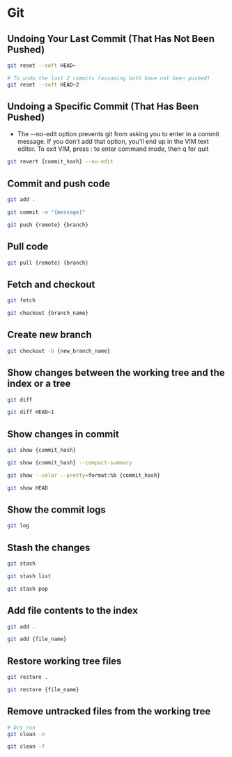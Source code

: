 # Git

## Undoing Your Last Commit (That Has Not Been Pushed)
``` bash
git reset --soft HEAD~

# To undo the last 2 commits (assuming both have not been pushed)
git reset --soft HEAD~2
```

## Undoing a Specific Commit (That Has Been Pushed)
- The --no-edit option prevents git from asking you to enter in a commit message. If you don't add that option, you'll end up in the VIM text editor. To exit VIM, press : to enter command mode, then q for quit
``` bash
git revert {commit_hash} --no-edit
```

## Commit and push code
``` bash
git add .

git commit -m "{message}"

git push {remote} {branch}
```

## Pull code
``` bash
git pull {remote} {branch}
```

## Fetch and checkout
``` bash
git fetch

git checkout {branch_name}
```

## Create new branch
``` bash
git checkout -b {new_branch_name}
```

## Show changes between the working tree and the index or a tree
``` bash
git diff

git diff HEAD~1
```

## Show changes in commit 
``` bash
git show {commit_hash}

git show {commit_hash} --compact-summary

git show --color --pretty=format:%b {commit_hash}

git show HEAD
```

## Show the commit logs
``` bash
git log
```

## Stash the changes
``` bash
git stash

git stash list

git stash pop
```

## Add file contents to the index
``` bash
git add .

git add {file_name}
```

## Restore working tree files
``` bash
git restore .

git restore {file_name}
```

## Remove untracked files from the working tree
``` bash
# Dry run
git clean -n

git clean -f
```